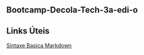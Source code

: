 ## Bootcamp-Decola-Tech-3a-edi-o


## Links Úteis
[Sintaxe Basica Markdown](https://www.markdownguide.org/basic-syntax/)
